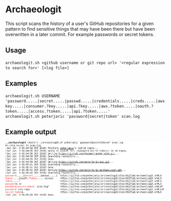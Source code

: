 # Archaeologit
This script scans the history of a user's GitHub repositories
for a given pattern to find sensitive things that may have been there
but have been overwritten in a later commit. For example passwords or secret tokens.

## Usage
	archaeologit.sh <github username or git repo url> '<regular expression to search for>' [<log file>]

## Examples
	archaeologit.sh USERNAME 'password.....|secret.....|passwd.....|credentials.....|creds.....|aws.?key.....|consumer.?key.....|api.?key.....|aws.?token.....|oauth.?token.....|access.?token.....|api.?token.....'
	archaeologit.sh peterjaric 'password|secret|token' scan.log

## Example output
![Example output when running archaeologit](example_output.png)

